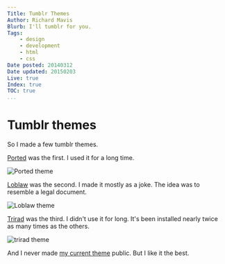 ```yaml
---
Title: Tumblr Themes
Author: Richard Mavis
Blurb: I'll tumblr for you.
Tags:
    - design
    - development
    - html
    - css
Date posted: 20140312
Date updated: 20150203
Live: true
Index: true
TOC: true
...
```




# Tumblr themes

So I made a few tumblr themes.

[Ported][ported] was the first. I used it for a long time.

<div class="img-block"><img class="blockimg" src="/images/tumblr-themes/ported.png" alt="Ported theme" /></div>

[Loblaw][loblaw] was the second. I made it mostly as a joke. The idea was to resemble a legal document.

<div class="img-block"><img class="blockimg" src="/images/tumblr-themes/loblaw.png" alt="Loblaw theme" /></div>

[Trirad][trirad] was the third. I didn't use it for long. It's been installed nearly twice as many times as the others.

<div class="img-block"><img class="blockimg" src="/images/tumblr-themes/trirad.png" alt="trirad theme" /></div>

And I never made [my current theme][current] public. But I like it the best.




[ported]: http://www.tumblr.com/theme/12833
[loblaw]: http://www.tumblr.com/theme/14503
[trirad]: http://www.tumblr.com/theme/18318
[current]: http://ported.tumblr.com/
